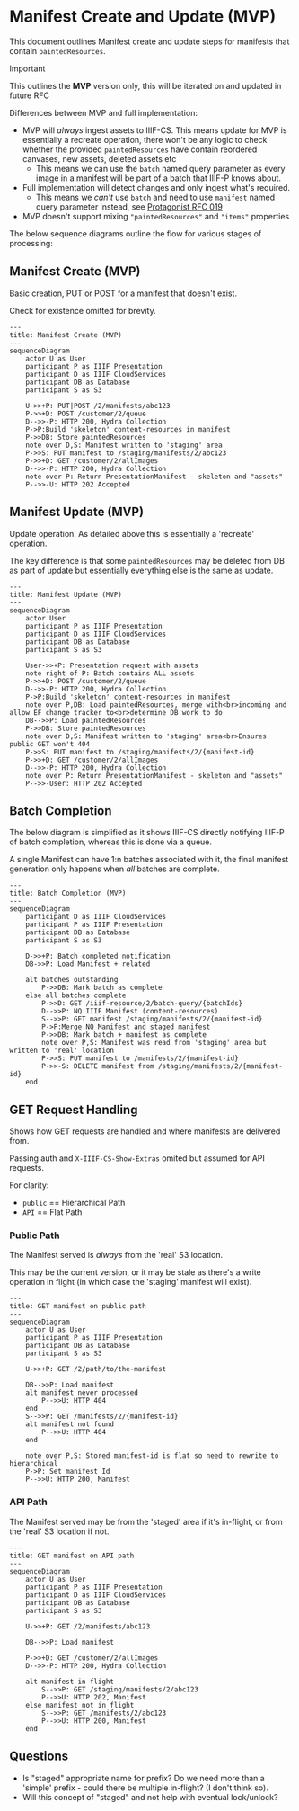 # Manifest Create and Update (MVP)

This document outlines Manifest create and update steps for manifests that contain `paintedResources`.

> [!Important]
> This outlines the **MVP** version only, this will be iterated on and updated in future RFC

Differences between MVP and full implementation:
* MVP will _always_ ingest assets to IIIF-CS. This means update for MVP is essentially a recreate operation, there won't be any logic to check whether the provided `paintedResources` have contain reordered canvases, new assets, deleted assets etc
  * This means we can use the `batch` named query parameter as every image in a manifest will be part of a batch that IIIF-P knows about.
* Full implementation will detect changes and only ingest what's required.
  * This means we _can't_ use `batch` and need to use `manifest` named query parameter instead, see [Protagonist RFC 019](https://github.com/dlcs/protagonist/blob/main/docs/rfcs/019-presentation-dlcs.md)
* MVP doesn't support mixing `"paintedResources"` and `"items"` properties 

The below sequence diagrams outline the flow for various stages of processing:

## Manifest Create (MVP)

Basic creation, PUT or POST for a manifest that doesn't exist.

Check for existence omitted for brevity.

```mermaid
---
title: Manifest Create (MVP)
---
sequenceDiagram
    actor U as User
    participant P as IIIF Presentation
    participant D as IIIF CloudServices
    participant DB as Database
    participant S as S3

    U->>+P: PUT|POST /2/manifests/abc123
    P->>+D: POST /customer/2/queue
    D-->>-P: HTTP 200, Hydra Collection
    P->P:Build 'skeleton' content-resources in manifest
    P->>DB: Store paintedResources
    note over D,S: Manifest written to 'staging' area
    P->>S: PUT manifest to /staging/manifests/2/abc123
    P->>+D: GET /customer/2/allImages
    D-->>-P: HTTP 200, Hydra Collection
    note over P: Return PresentationManifest - skeleton and "assets"
    P-->>-U: HTTP 202 Accepted
```

## Manifest Update (MVP)

Update operation. As detailed above this is essentially a 'recreate' operation. 

The key difference is that some `paintedResources` may be deleted from DB as part of update but essentially everything else is the same as update.

```mermaid
---
title: Manifest Update (MVP)
---
sequenceDiagram
    actor User
    participant P as IIIF Presentation
    participant D as IIIF CloudServices
    participant DB as Database
    participant S as S3

    User->>+P: Presentation request with assets
    note right of P: Batch contains ALL assets
    P->>+D: POST /customer/2/queue
    D-->>-P: HTTP 200, Hydra Collection
    P->P:Build 'skeleton' content-resources in manifest
    note over P,DB: Load paintedResources, merge with<br>incoming and allow EF change tracker to<br>determine DB work to do
    DB-->>P: Load paintedResources
    P->>DB: Store paintedResources
    note over D,S: Manifest written to 'staging' area<br>Ensures public GET won't 404
    P->>S: PUT manifest to /staging/manifests/2/{manifest-id}
    P->>+D: GET /customer/2/allImages
    D-->>-P: HTTP 200, Hydra Collection
    note over P: Return PresentationManifest - skeleton and "assets"
    P-->>-User: HTTP 202 Accepted
```

## Batch Completion

The below diagram is simplified as it shows IIIF-CS directly notifying IIIF-P of batch completion, whereas this is done via a queue.

A single Manifest can have 1:n batches associated with it, the final manifest generation only happens when _all_ batches are complete.

```mermaid
---
title: Batch Completion (MVP)
---
sequenceDiagram
    participant D as IIIF CloudServices
    participant P as IIIF Presentation
    participant DB as Database
    participant S as S3

    D->>+P: Batch completed notification
    DB->>P: Load Manifest + related
    
    alt batches outstanding
        P->>DB: Mark batch as complete
    else all batches complete
        P->>D: GET /iiif-resource/2/batch-query/{batchIds}
        D-->>P: NQ IIIF Manifest (content-resources)
        S-->>P: GET manifest /staging/manifests/2/{manifest-id}
        P->P:Merge NQ Manifest and staged manifest
        P->>DB: Mark batch + manifest as complete
        note over P,S: Manifest was read from 'staging' area but written to 'real' location
        P->>S: PUT manifest to /manifests/2/{manifest-id}
        P->>-S: DELETE manifest from /staging/manifests/2/{manifest-id}
    end
```

## GET Request Handling

Shows how GET requests are handled and where manifests are delivered from. 

Passing auth and `X-IIIF-CS-Show-Extras` omited but assumed for API requests.

For clarity:
* `public` == Hierarchical Path
* `API` == Flat Path

### Public Path

The Manifest served is _always_ from the 'real' S3 location. 

This may be the current version, or it may be stale as there's a write operation in flight (in which case the 'staging' manifest will exist).

```mermaid
---
title: GET manifest on public path
---
sequenceDiagram
    actor U as User
    participant P as IIIF Presentation
    participant DB as Database
    participant S as S3

    U->>+P: GET /2/path/to/the-manifest

    DB-->>P: Load manifest
    alt manifest never processed
        P-->>U: HTTP 404
    end
    S-->>P: GET /manifests/2/{manifest-id}
    alt manifest not found
        P-->>U: HTTP 404
    end

    note over P,S: Stored manifest-id is flat so need to rewrite to hierarchical
    P->P: Set manifest Id
    P-->>U: HTTP 200, Manifest
```

### API Path

The Manifest served may be from the 'staged' area if it's in-flight, or from the 'real' S3 location if not.


```mermaid
---
title: GET manifest on API path
---
sequenceDiagram
    actor U as User
    participant P as IIIF Presentation
    participant D as IIIF CloudServices
    participant DB as Database
    participant S as S3

    U->>+P: GET /2/manifests/abc123

    DB-->>P: Load manifest

    P->>+D: GET /customer/2/allImages
    D-->>-P: HTTP 200, Hydra Collection

    alt manifest in flight
        S-->>P: GET /staging/manifests/2/abc123
        P-->>U: HTTP 202, Manifest
    else manifest not in flight
        S-->>P: GET /manifests/2/abc123
        P-->>U: HTTP 200, Manifest
    end
```

## Questions

* Is "staged" appropriate name for prefix? Do we need more than a 'simple' prefix - could there be multiple in-flight? (I don't think so).
* Will this concept of "staged" and not help with eventual lock/unlock?